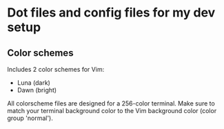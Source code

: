 # Dot files and config files for my dev setup

## Color schemes

Includes 2 color schemes for Vim:
* Luna (dark)
* Dawn (bright)

All colorscheme files are designed for a 256-color terminal. Make sure to match
your terminal background color to the Vim background color (color group
'normal').
